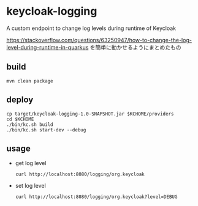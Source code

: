 # keycloak-logging
A custom endpoint to change log levels during runtime of Keycloak

https://stackoverflow.com/questions/63250947/how-to-change-the-log-level-during-runtime-in-quarkus を簡単に動かせるようにまとめたもの

## build

    mvn clean package

## deploy

    cp target/keycloak-logging-1.0-SNAPSHOT.jar $KCHOME/providers
    cd $KCHOME
    ./bin/kc.sh build
    ./bin/kc.sh start-dev --debug

## usage

* get log level

      curl http://localhost:8080/logging/org.keycloak

* set log level

      curl http://localhost:8080/logging/org.keycloak?level=DEBUG

